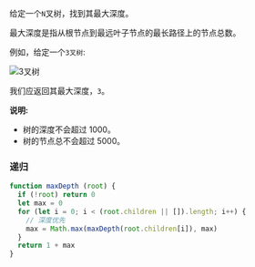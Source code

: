 给定一个`N`叉树，找到其最大深度。

最大深度是指从根节点到最远叶子节点的最长路径上的节点总数。

例如，给定一个`3叉树`:

![3叉树](https://assets.leetcode-cn.com/aliyun-lc-upload/uploads/2018/10/12/narytreeexample.png)

我们应返回其最大深度，`3`。

**说明:**
- 树的深度不会超过 1000。
- 树的节点总不会超过 5000。

### 递归
```js
function maxDepth (root) {
  if (!root) return 0
  let max = 0
  for (let i = 0; i < (root.children || []).length; i++) {
    // 深度优先
    max = Math.max(maxDepth(root.children[i]), max)
  }
  return 1 + max
}
```

